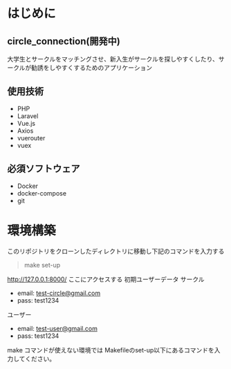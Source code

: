 # はじめに
## circle_connection(開発中)
大学生とサークルをマッチングさせ、新入生がサークルを探しやすくしたり、サークルが勧誘をしやすくするためのアプリケーション

## 使用技術
- PHP
- Laravel
- Vue.js
- Axios
- vuerouter
- vuex

## 必須ソフトウェア
- Docker
- docker-compose
- git

# 環境構築
このリポジトリをクローンしたディレクトリに移動し下記のコマンドを入力する
> make set-up

http://127.0.0.1:8000/ ここにアクセスする
初期ユーザーデータ
サークル
- email: test-circle@gmail.com
- pass: test1234

ユーザー
- email: test-user@gmail.com
- pass: test1234

make コマンドが使えない環境では
Makefileのset-up以下にあるコマンドを入力してください。